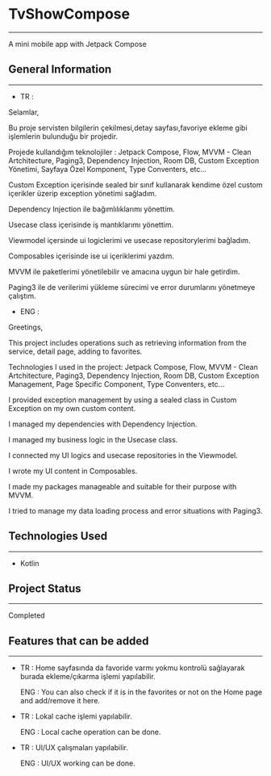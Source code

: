 <h1>TvShowCompose</h1>
<hr><p>A mini mobile app with Jetpack Compose</p><h2>General Information</h2>
<hr><ul>
<li>TR :</li>
</ul>
<p>Selamlar,</p>
<p>Bu proje servisten bilgilerin çekilmesi,detay sayfası,favoriye ekleme gibi işlemlerin bulunduğu bir projedir.</p>
<p>Projede kullandığım teknolojiler :
Jetpack Compose,
Flow,
MVVM - Clean Artchitecture,
Paging3,
Dependency Injection,
Room DB,
Custom Exception Yönetimi,
Sayfaya Özel  Komponent,
Type Conventers,
etc...</p>
<p>Custom Exception içerisinde sealed bir sınıf kullanarak kendime özel custom içerikler üzerip exception yönetimi sağladım.</p>
<p>Dependency Injection ile bağımlılıklarımı yönettim.</p>
<p>Usecase class içerisinde iş mantıklarımı yönettim.</p>
<p>Viewmodel içersinde ui logiclerimi ve usecase repositorylerimi bağladım.</p>
<p>Composables içerisinde ise ui içeriklerimi yazdım.</p>
<p>MVVM ile paketlerimi yönetilebilir ve amacına uygun bir hale getirdim.</p>
<p>Paging3 ile de verilerimi yükleme sürecimi ve error durumlarını yönetmeye çalıştım.</p><ul>
<li>ENG :</li>
</ul>
<p>Greetings,</p>
<p>This project includes operations such as retrieving information from the service, detail page, adding to favorites.</p>
<p>Technologies I used in the project:
Jetpack Compose,
Flow,
MVVM - Clean Artchitecture,
Paging3,
Dependency Injection,
Room DB,
Custom Exception Management,
Page Specific Component,
Type Conventers,
etc...</p>
<p>I provided exception management by using a sealed class in Custom Exception on my own custom content.</p>
<p>I managed my dependencies with Dependency Injection.</p>
<p>I managed my business logic in the Usecase class.</p>
<p>I connected my UI logics and usecase repositories in the Viewmodel.</p>
<p>I wrote my UI content in Composables.</p>
<p>I made my packages manageable and suitable for their purpose with MVVM.</p>
<p>I tried to manage my data loading process and error situations with Paging3.</p><h2>Technologies Used</h2>
<hr><ul>
<li>Kotlin</li>
</ul><h2>Project Status</h2>
<hr><p>Completed</p><h2>Features that can be added</h2>
<hr><ul>
<li>
<p>TR : Home sayfasında da favoride varmı yokmu kontrolü sağlayarak burada ekleme/çıkarma işlemi yapılabilir.</p>
<p>ENG : You can also check if it is in the favorites or not on the Home page and add/remove it here.</p>
</li>
</ul><ul>
<li>
<p>TR : Lokal cache işlemi yapılabilir.</p>
<p>ENG : Local cache operation can be done.</p>
</li>
</ul><ul>
<li>
<p>TR : UI/UX çalışmaları yapılabilir.</p>
<p>ENG : UI/UX working can be done.</p>
</li>
</ul>